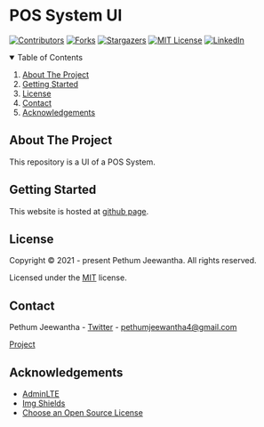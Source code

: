 # POS System UI

[![Contributors][contributors-shield]][contributors-url]
[![Forks][forks-shield]][forks-url]
[![Stargazers][stars-shield]][stars-url]
[![MIT License][license-shield]][license-url]
[![LinkedIn][linkedin-shield]][linkedin-url]

<details open="open">
  <summary>Table of Contents</summary>
  <ol>
    <li>
      <a href="#about-the-project">About The Project</a>
    </li>
    <li>
      <a href="#getting-started">Getting Started</a>
    </li>
    <li><a href="#license">License</a></li>
    <li><a href="#contact">Contact</a></li>
    <li><a href="#acknowledgements">Acknowledgements</a></li>
  </ol>
</details>

## About The Project

This repository is a UI of a POS System.

## Getting Started

This website is hosted at [github page](https://pethum-jeewantha.github.io/html-css-pos-system).

## License

Copyright &copy; 2021 - present Pethum Jeewantha. All rights reserved.

Licensed under the [MIT](LICENSE.txt) license.
## Contact

Pethum Jeewantha - [Twitter](https://twitter.com/JeewanthaPethum?s=08) - pethumjeewantha4@gmail.com

[Project](https://github.com/Pethum-Jeewantha/html-css-pos-system.git)

## Acknowledgements

* [AdminLTE](hhttps://adminlte.io)
* [Img Shields](https://shields.io)
* [Choose an Open Source License](https://choosealicense.com)

[contributors-shield]: https://img.shields.io/github/contributors/Pethum-Jeewantha/html-css-pos-system.svg?style=for-the-badge

[contributors-url]: https://github.com/Pethum-Jeewantha/html-css-pos-system/graphs/contributors

[forks-shield]: https://img.shields.io/github/forks/Pethum-Jeewantha/html-css-pos-system.svg?style=for-the-badge

[forks-url]: https://github.com/Pethum-Jeewantha/html-css-pos-system/network/members

[stars-shield]: https://img.shields.io/github/stars/Pethum-Jeewantha/html-css-pos-system.svg?style=for-the-badge

[stars-url]: https://github.com/Pethum-Jeewantha/html-css-pos-system/stargazers

[license-shield]: https://img.shields.io/github/license/Pethum-Jeewantha/html-css-pos-system.svg?style=for-the-badge

[license-url]: https://github.com/Pethum-Jeewantha/html-css-pos-system/blob/master/LICENSE.txt

[linkedin-shield]: https://img.shields.io/badge/-LinkedIn-black.svg?style=for-the-badge&logo=linkedin&colorB=555

[linkedin-url]: https://www.linkedin.com/in/pethum-jeewantha-7b70aa1b1